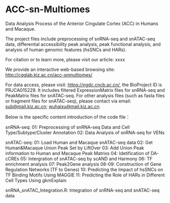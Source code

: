 # ACC-sn-Multiomes
Data Analysis Process of the Anterior Cingulate Cortex (ACC) in Humans and Macaque.

The project files include preprocessing of snRNA-seq and snATAC-seq data, differential accessibility peak analysis, peak functional analysis, and analysis of human genomic features (hsSNCs and HARs).

For citation or to learn more, please visit our article: xxxx

We provide an interactive web-based browsing site: http://cgglab.kiz.ac.cn/acc-snmultiomes/

For data access, please visit: https://ngdc.cncb.ac.cn/, the BioProject ID is PRJCA015229. It includes filtered ExpressionMatrix files for snRNA-seq and PeakMatrix files for snATAC-seq. For other analysis files (such as fasta files or fragment files for snATAC-seq), please contact via email: sub@mail.kiz.ac.cn; wuhaixu@mail.kiz.ac.cn.

Below is the specific content introduction of the code file：

snRNA-seq:
  01: Preprocessing of snRNA-seq Data and Cell Type/Subtype/Cluster Annotation
  02: Data Analysis of snRNA-seq for VENs

snATAC-seq:
  01: Load Human and Macaque snATAC-seq data
  02: Get Human&Macaque Union Peak Set by LiftOver
  03: Add Union Peak information to Human and Macaque Peak Matrixs
  04: Idetification of DA-cCREs
  05: Intergration of snATAC-seq by scAND and Harmony
  06: TF enrichment analysis
  07: Peak2Gene analysis
  08-09: Construction of Gene Regulation Networks (TF to Genes)
  10: Predicting the Impact of hsSNCs on TF Binding Motifs Using MAGGIE
  11: Predicting the Role of HARs in Different Cell Types Using gkmExplain

snRNA_snATAC_Integration.R:  Integration of snRNA-seq and snATAC-seq data
